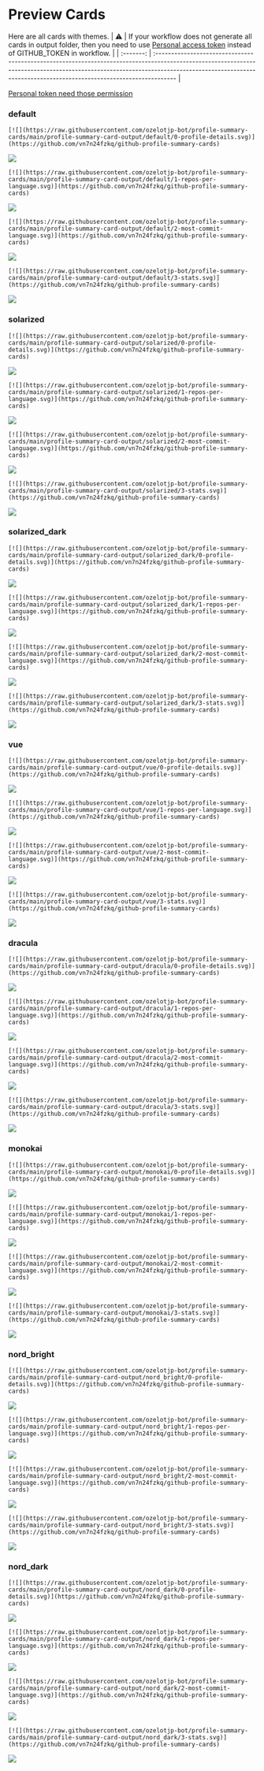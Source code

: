 
# Preview Cards

Here are all cards with themes.
| :warning: | If your workflow does not generate all cards in output folder, then you need to use [Personal access token](https://docs.github.com/en/actions/configuring-and-managing-workflows/creating-and-storing-encrypted-secrets) instead of GITHUB_TOKEN in workflow. |
| :-------: | :------------------------------------------------------------------------------------------------------------------------------------------------------------------------------------------------------------------------------------------------ |

[Personal token need those permission](https://github.com/vn7n24fzkq/github-profile-summary-cards/wiki/Personal-access-token-permissions)


### default


```
[![](https://raw.githubusercontent.com/ozelotjp-bot/profile-summary-cards/main/profile-summary-card-output/default/0-profile-details.svg)](https://github.com/vn7n24fzkq/github-profile-summary-cards)
```
![](https://raw.githubusercontent.com/ozelotjp-bot/profile-summary-cards/main/profile-summary-card-output/default/0-profile-details.svg)


```
[![](https://raw.githubusercontent.com/ozelotjp-bot/profile-summary-cards/main/profile-summary-card-output/default/1-repos-per-language.svg)](https://github.com/vn7n24fzkq/github-profile-summary-cards)
```
![](https://raw.githubusercontent.com/ozelotjp-bot/profile-summary-cards/main/profile-summary-card-output/default/1-repos-per-language.svg)


```
[![](https://raw.githubusercontent.com/ozelotjp-bot/profile-summary-cards/main/profile-summary-card-output/default/2-most-commit-language.svg)](https://github.com/vn7n24fzkq/github-profile-summary-cards)
```
![](https://raw.githubusercontent.com/ozelotjp-bot/profile-summary-cards/main/profile-summary-card-output/default/2-most-commit-language.svg)


```
[![](https://raw.githubusercontent.com/ozelotjp-bot/profile-summary-cards/main/profile-summary-card-output/default/3-stats.svg)](https://github.com/vn7n24fzkq/github-profile-summary-cards)
```
![](https://raw.githubusercontent.com/ozelotjp-bot/profile-summary-cards/main/profile-summary-card-output/default/3-stats.svg)


### solarized


```
[![](https://raw.githubusercontent.com/ozelotjp-bot/profile-summary-cards/main/profile-summary-card-output/solarized/0-profile-details.svg)](https://github.com/vn7n24fzkq/github-profile-summary-cards)
```
![](https://raw.githubusercontent.com/ozelotjp-bot/profile-summary-cards/main/profile-summary-card-output/solarized/0-profile-details.svg)


```
[![](https://raw.githubusercontent.com/ozelotjp-bot/profile-summary-cards/main/profile-summary-card-output/solarized/1-repos-per-language.svg)](https://github.com/vn7n24fzkq/github-profile-summary-cards)
```
![](https://raw.githubusercontent.com/ozelotjp-bot/profile-summary-cards/main/profile-summary-card-output/solarized/1-repos-per-language.svg)


```
[![](https://raw.githubusercontent.com/ozelotjp-bot/profile-summary-cards/main/profile-summary-card-output/solarized/2-most-commit-language.svg)](https://github.com/vn7n24fzkq/github-profile-summary-cards)
```
![](https://raw.githubusercontent.com/ozelotjp-bot/profile-summary-cards/main/profile-summary-card-output/solarized/2-most-commit-language.svg)


```
[![](https://raw.githubusercontent.com/ozelotjp-bot/profile-summary-cards/main/profile-summary-card-output/solarized/3-stats.svg)](https://github.com/vn7n24fzkq/github-profile-summary-cards)
```
![](https://raw.githubusercontent.com/ozelotjp-bot/profile-summary-cards/main/profile-summary-card-output/solarized/3-stats.svg)


### solarized_dark


```
[![](https://raw.githubusercontent.com/ozelotjp-bot/profile-summary-cards/main/profile-summary-card-output/solarized_dark/0-profile-details.svg)](https://github.com/vn7n24fzkq/github-profile-summary-cards)
```
![](https://raw.githubusercontent.com/ozelotjp-bot/profile-summary-cards/main/profile-summary-card-output/solarized_dark/0-profile-details.svg)


```
[![](https://raw.githubusercontent.com/ozelotjp-bot/profile-summary-cards/main/profile-summary-card-output/solarized_dark/1-repos-per-language.svg)](https://github.com/vn7n24fzkq/github-profile-summary-cards)
```
![](https://raw.githubusercontent.com/ozelotjp-bot/profile-summary-cards/main/profile-summary-card-output/solarized_dark/1-repos-per-language.svg)


```
[![](https://raw.githubusercontent.com/ozelotjp-bot/profile-summary-cards/main/profile-summary-card-output/solarized_dark/2-most-commit-language.svg)](https://github.com/vn7n24fzkq/github-profile-summary-cards)
```
![](https://raw.githubusercontent.com/ozelotjp-bot/profile-summary-cards/main/profile-summary-card-output/solarized_dark/2-most-commit-language.svg)


```
[![](https://raw.githubusercontent.com/ozelotjp-bot/profile-summary-cards/main/profile-summary-card-output/solarized_dark/3-stats.svg)](https://github.com/vn7n24fzkq/github-profile-summary-cards)
```
![](https://raw.githubusercontent.com/ozelotjp-bot/profile-summary-cards/main/profile-summary-card-output/solarized_dark/3-stats.svg)


### vue


```
[![](https://raw.githubusercontent.com/ozelotjp-bot/profile-summary-cards/main/profile-summary-card-output/vue/0-profile-details.svg)](https://github.com/vn7n24fzkq/github-profile-summary-cards)
```
![](https://raw.githubusercontent.com/ozelotjp-bot/profile-summary-cards/main/profile-summary-card-output/vue/0-profile-details.svg)


```
[![](https://raw.githubusercontent.com/ozelotjp-bot/profile-summary-cards/main/profile-summary-card-output/vue/1-repos-per-language.svg)](https://github.com/vn7n24fzkq/github-profile-summary-cards)
```
![](https://raw.githubusercontent.com/ozelotjp-bot/profile-summary-cards/main/profile-summary-card-output/vue/1-repos-per-language.svg)


```
[![](https://raw.githubusercontent.com/ozelotjp-bot/profile-summary-cards/main/profile-summary-card-output/vue/2-most-commit-language.svg)](https://github.com/vn7n24fzkq/github-profile-summary-cards)
```
![](https://raw.githubusercontent.com/ozelotjp-bot/profile-summary-cards/main/profile-summary-card-output/vue/2-most-commit-language.svg)


```
[![](https://raw.githubusercontent.com/ozelotjp-bot/profile-summary-cards/main/profile-summary-card-output/vue/3-stats.svg)](https://github.com/vn7n24fzkq/github-profile-summary-cards)
```
![](https://raw.githubusercontent.com/ozelotjp-bot/profile-summary-cards/main/profile-summary-card-output/vue/3-stats.svg)


### dracula


```
[![](https://raw.githubusercontent.com/ozelotjp-bot/profile-summary-cards/main/profile-summary-card-output/dracula/0-profile-details.svg)](https://github.com/vn7n24fzkq/github-profile-summary-cards)
```
![](https://raw.githubusercontent.com/ozelotjp-bot/profile-summary-cards/main/profile-summary-card-output/dracula/0-profile-details.svg)


```
[![](https://raw.githubusercontent.com/ozelotjp-bot/profile-summary-cards/main/profile-summary-card-output/dracula/1-repos-per-language.svg)](https://github.com/vn7n24fzkq/github-profile-summary-cards)
```
![](https://raw.githubusercontent.com/ozelotjp-bot/profile-summary-cards/main/profile-summary-card-output/dracula/1-repos-per-language.svg)


```
[![](https://raw.githubusercontent.com/ozelotjp-bot/profile-summary-cards/main/profile-summary-card-output/dracula/2-most-commit-language.svg)](https://github.com/vn7n24fzkq/github-profile-summary-cards)
```
![](https://raw.githubusercontent.com/ozelotjp-bot/profile-summary-cards/main/profile-summary-card-output/dracula/2-most-commit-language.svg)


```
[![](https://raw.githubusercontent.com/ozelotjp-bot/profile-summary-cards/main/profile-summary-card-output/dracula/3-stats.svg)](https://github.com/vn7n24fzkq/github-profile-summary-cards)
```
![](https://raw.githubusercontent.com/ozelotjp-bot/profile-summary-cards/main/profile-summary-card-output/dracula/3-stats.svg)


### monokai


```
[![](https://raw.githubusercontent.com/ozelotjp-bot/profile-summary-cards/main/profile-summary-card-output/monokai/0-profile-details.svg)](https://github.com/vn7n24fzkq/github-profile-summary-cards)
```
![](https://raw.githubusercontent.com/ozelotjp-bot/profile-summary-cards/main/profile-summary-card-output/monokai/0-profile-details.svg)


```
[![](https://raw.githubusercontent.com/ozelotjp-bot/profile-summary-cards/main/profile-summary-card-output/monokai/1-repos-per-language.svg)](https://github.com/vn7n24fzkq/github-profile-summary-cards)
```
![](https://raw.githubusercontent.com/ozelotjp-bot/profile-summary-cards/main/profile-summary-card-output/monokai/1-repos-per-language.svg)


```
[![](https://raw.githubusercontent.com/ozelotjp-bot/profile-summary-cards/main/profile-summary-card-output/monokai/2-most-commit-language.svg)](https://github.com/vn7n24fzkq/github-profile-summary-cards)
```
![](https://raw.githubusercontent.com/ozelotjp-bot/profile-summary-cards/main/profile-summary-card-output/monokai/2-most-commit-language.svg)


```
[![](https://raw.githubusercontent.com/ozelotjp-bot/profile-summary-cards/main/profile-summary-card-output/monokai/3-stats.svg)](https://github.com/vn7n24fzkq/github-profile-summary-cards)
```
![](https://raw.githubusercontent.com/ozelotjp-bot/profile-summary-cards/main/profile-summary-card-output/monokai/3-stats.svg)


### nord_bright


```
[![](https://raw.githubusercontent.com/ozelotjp-bot/profile-summary-cards/main/profile-summary-card-output/nord_bright/0-profile-details.svg)](https://github.com/vn7n24fzkq/github-profile-summary-cards)
```
![](https://raw.githubusercontent.com/ozelotjp-bot/profile-summary-cards/main/profile-summary-card-output/nord_bright/0-profile-details.svg)


```
[![](https://raw.githubusercontent.com/ozelotjp-bot/profile-summary-cards/main/profile-summary-card-output/nord_bright/1-repos-per-language.svg)](https://github.com/vn7n24fzkq/github-profile-summary-cards)
```
![](https://raw.githubusercontent.com/ozelotjp-bot/profile-summary-cards/main/profile-summary-card-output/nord_bright/1-repos-per-language.svg)


```
[![](https://raw.githubusercontent.com/ozelotjp-bot/profile-summary-cards/main/profile-summary-card-output/nord_bright/2-most-commit-language.svg)](https://github.com/vn7n24fzkq/github-profile-summary-cards)
```
![](https://raw.githubusercontent.com/ozelotjp-bot/profile-summary-cards/main/profile-summary-card-output/nord_bright/2-most-commit-language.svg)


```
[![](https://raw.githubusercontent.com/ozelotjp-bot/profile-summary-cards/main/profile-summary-card-output/nord_bright/3-stats.svg)](https://github.com/vn7n24fzkq/github-profile-summary-cards)
```
![](https://raw.githubusercontent.com/ozelotjp-bot/profile-summary-cards/main/profile-summary-card-output/nord_bright/3-stats.svg)


### nord_dark


```
[![](https://raw.githubusercontent.com/ozelotjp-bot/profile-summary-cards/main/profile-summary-card-output/nord_dark/0-profile-details.svg)](https://github.com/vn7n24fzkq/github-profile-summary-cards)
```
![](https://raw.githubusercontent.com/ozelotjp-bot/profile-summary-cards/main/profile-summary-card-output/nord_dark/0-profile-details.svg)


```
[![](https://raw.githubusercontent.com/ozelotjp-bot/profile-summary-cards/main/profile-summary-card-output/nord_dark/1-repos-per-language.svg)](https://github.com/vn7n24fzkq/github-profile-summary-cards)
```
![](https://raw.githubusercontent.com/ozelotjp-bot/profile-summary-cards/main/profile-summary-card-output/nord_dark/1-repos-per-language.svg)


```
[![](https://raw.githubusercontent.com/ozelotjp-bot/profile-summary-cards/main/profile-summary-card-output/nord_dark/2-most-commit-language.svg)](https://github.com/vn7n24fzkq/github-profile-summary-cards)
```
![](https://raw.githubusercontent.com/ozelotjp-bot/profile-summary-cards/main/profile-summary-card-output/nord_dark/2-most-commit-language.svg)


```
[![](https://raw.githubusercontent.com/ozelotjp-bot/profile-summary-cards/main/profile-summary-card-output/nord_dark/3-stats.svg)](https://github.com/vn7n24fzkq/github-profile-summary-cards)
```
![](https://raw.githubusercontent.com/ozelotjp-bot/profile-summary-cards/main/profile-summary-card-output/nord_dark/3-stats.svg)

